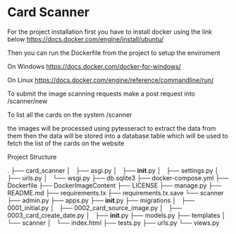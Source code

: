 # Card Scanner

For the project installation first you have to install docker using the link below 
https://docs.docker.com/engine/install/ubuntu/

Then you can run the Dockerfile from the project to setup the enviroment

On Windows
https://docs.docker.com/docker-for-windows/

On Linux
https://docs.docker.com/engine/reference/commandline/run/


To submit the image scanning requests make a post request into 
/scanner/new

To list all the cards on the system 
/scanner

the images will be processed using pytesseract to extract the data from them then the data will be stored into a database table which will be used to fetch the list of the cards on the website

Project Structure

.
├── card_scanner
│   ├── asgi.py
│   ├── __init__.py
│   ├── settings.py
│   ├── urls.py
│   └── wsgi.py
├── db.sqlite3
├── docker-compose.yml
├── Dockerfile
├── DockerImageContent
├── LICENSE
├── manage.py
├── README.md
├── requirements.tx
├── requirements.tx.save
└── scanner
    ├── admin.py
    ├── apps.py
    ├── __init__.py
    ├── migrations
    │   ├── 0001_initial.py
    │   ├── 0002_card_source_image.py
    │   ├── 0003_card_create_date.py
    │   ├── __init__.py
    ├── models.py
    ├── templates
    │   └── scanner
    │       └── index.html
    ├── tests.py
    ├── urls.py
    └── views.py

